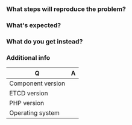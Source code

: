 <!--
Please use this issue tracker for bugs and feature requests only.
-->

### What steps will reproduce the problem?

### What's expected?

### What do you get instead?


### Additional info

| Q                 | A   |
|-------------------|-----|
| Component version |     |
| ETCD version      |     |
| PHP version       |     |
| Operating system  |     |

